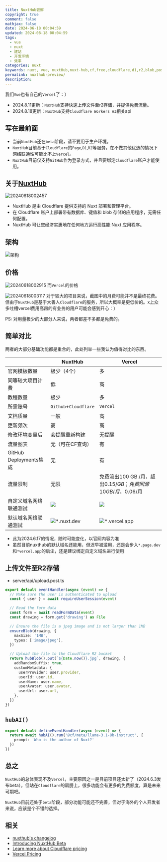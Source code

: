 ```yaml
---
title: NuxtHub尝鲜
copyright: true
comment: false
mathjax: false
date: 2024-06-18 00:04:59
updated: 2024-08-18 00:04:59
tags:
  - vue
  - nuxt
  - 建站
  - 开发环境
  - 效率
categories: nuxt
keywords: nuxt, vue, nuxtHub,nuxt-hub,cf,free,cloudflare,d1,r2,blob,post
permalink: nuxthub-preview/
description:
---
```

我们`Vue`也有自己的`Vercel`了：）

- 2024.8.11更新：`NuxtHub`支持快速上传文件至r2存储，并提供免费流量。
- 2024.8.18更新：`NuxtHub`支持`Cloudflare Workers AI`相关api
<!-- more -->
## 写在最前面

- 当前`NuxtHub`还在`beta`阶段，请不要用于生产环境。
- `NuxtHub`目前基于`Cloudflare`的`Page`,`D1`,`R2`等服务，在不做其他优选的情况下网络联通性可能比不上`Vercel`。
- `NuxtHub`目前仅支持`GitHub`作为登录方式，并且要绑定`Cloudflare`账户才能使用。

## 关于[NuxtHub](https://hub.nuxt.com/)

![20240618002457](https://cdn.zyha.cn/blog/20240618002457.png?x-oss-process=style/blog)

- NuxtHub 是由 Cloudflare 提供支持的 Nuxt 部署和管理平台。
- 在 Cloudflare 账户上部署带有数据库、键值和 blob 存储的应用程序，无需任何配置。
- NuxtHub 可让您经济实惠地在任何地方运行高性能 Nuxt 应用程序。

## 架构

![架构](https://img.tucang.cc/api/image/show/a7a98a507e6564ad3f682138e81dbdae)

## 价格

![20240618002915](https://cdn.zyha.cn/blog/20240618002915.png?x-oss-process=style/blog)
而`Vercel`的价格

![20240618003117](https://cdn.zyha.cn/blog/20240618003117.png?x-oss-process=style/blog)
对于较大的项目来说，截图中的月费可能并不是最终花费。但由于`NuxtHub`是基于大善人`Cloudflare`的服务，所以大概率是更低价的。x上众多吐槽vercel费用高昂的有业务的用户可能会感到开心：）

PS: 对用量极少的大部分人来说，两者都差不多都是免费的。

## 简单对比

两者的大部分基础功能都是重合的，此处列举一些我认为值得对比的东西。

|                      | NuxtHub                                                                              | Vercel                                                                                 |
| -------------------- | ------------------------------------------------------------------------------------ | -------------------------------------------------------------------------------------- |
| 官网模板数量               | 极少（4个）                                                                               | 多                                                                                      |
| 同等较大项目计费             | 低                                                                                    | 高                                                                                      |
| 教程数量                 | 极少                                                                                   | 多                                                                                      |
| 所需账号                 | `Github`+`Cloudflare`                                                                | `Vercel`                                                                               |
| 文档质量                 | 一般                                                                                   | 高                                                                                      |
| 更新频次                 | 高                                                                                    | 高                                                                                      |
| 修改环境变量后              | 会提醒重新构建                                                                              | 无提醒                                                                                    |
| 流量图表                 | 无（可在CF查询）                                                                            | 有                                                                                      |
| GitHub Deployments集成 | 无                                                                                    | 有                                                                                      |
| 流量限制                 | 无限                                                                                   | 免费流出100 GB /月，超出$0.15/GB；免费回源10GB/月， $0.06/月                                           |
| 自定义域名网络联通测试          | ![](https://cdn.zyha.cn/blog/20240618010910.png?x-oss-process=style/blog)            | ![](https://cdn.zyha.cn/blog/20240618010749.png?x-oss-process=style/blog)              |
| 默认域名网络联通测试           | ![*.nuxt.dev](https://img.tucang.cc/api/image/show/cb5619c4fcc002aadc22eba15b396f2a) | ![*.vercel.app](https://img.tucang.cc/api/image/show/8435375c13d5731541694b931679b4ca) |

- 此为2024.6.17的情况，随时可能变化，以官网内容为准
- 虽然目前nuxthub的默认域名还能用，但迟早被滥用，还是会步入`*.page.dev`和`*vercel.app`的后尘，还是建议绑定自定义域名进行使用

## 上传文件至R2存储

- server/api/upload.post.ts

```ts
export default eventHandler(async (event) => {
  // Make sure the user is authenticated to upload
  const { user } = await requireUserSession(event)

  // Read the form data
  const form = await readFormData(event)
  const drawing = form.get('drawing') as File

  // Ensure the file is a jpeg image and is not larger than 1MB
  ensureBlob(drawing, {
    maxSize: '1MB',
    types: ['image/jpeg'],
  })

  // Upload the file to the Cloudflare R2 bucket
  return hubBlob().put(`${Date.now()}.jpg`, drawing, {
    addRandomSuffix: true,
    customMetadata: {
      userProvider: user.provider,
      userId: user.id,
      userName: user.name,
      userAvatar: user.avatar,
      userUrl: user.url,
    },
  })
})
```

## `hubAI()`

```ts
export default defineEventHandler(async (event) => {
  return await hubAI().run('@cf/meta/llama-3.1-8b-instruct', {
    prompt: 'Who is the author of Nuxt?'
  })
})
```

## 总之

`NuxtHub`的总体表现不及`Vercel`，主要原因之一是目前项目还太新了（2024.6.3发布beta），但站在`Cloudflare`的肩膀上，很多功能会有更多的免费额度，算是未来可期吧。

`NuxtHub`目前还处于`beta`阶段，部分功能可能还不完善，但对于海外的个人开发者来说，应该是个不错的选择。

## 相关

- [nuxthub's changelog](https://hub.nuxt.com/changelog)
- [Introducing NuxtHub Beta](https://hub.nuxt.com/blog/beta)
- [Learn more about Cloudflare pricing](https://www.cloudflare.com/plans/developer-platform/)
- [Vercel Pricing](https://vercel.com/pricing)
